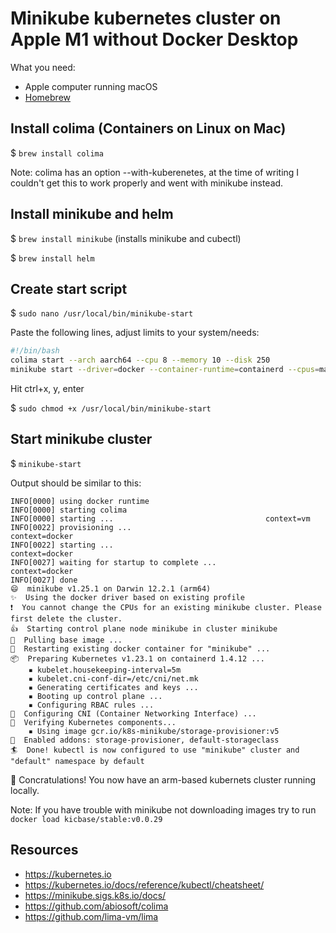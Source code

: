 # Minikube kubernetes cluster on Apple M1 without Docker Desktop

What you need:
* Apple computer running macOS
* [Homebrew](https://brew.sh)


## Install colima (Containers on Linux on Mac)

$ `brew install colima`

Note: colima has an option --with-kuberenetes, at the time of writing I couldn't get this to work properly and went with minikube instead.


## Install minikube and helm

$ `brew install minikube` (installs minikube and cubectl)

$ `brew install helm`


## Create start script

$ `sudo nano /usr/local/bin/minikube-start`

Paste the following lines, adjust limits to your system/needs:
```bash
#!/bin/bash
colima start --arch aarch64 --cpu 8 --memory 10 --disk 250
minikube start --driver=docker --container-runtime=containerd --cpus=max --memory=max --wait-timeout=10m --base-image=kicbase/stable:v0.0.29
```
Hit ctrl+x, y, enter

$ `sudo chmod +x /usr/local/bin/minikube-start`


## Start minikube cluster

$ `minikube-start`

Output should be similar to this:
```
INFO[0000] using docker runtime                         
INFO[0000] starting colima                              
INFO[0000] starting ...                                  context=vm
INFO[0022] provisioning ...                              context=docker
INFO[0022] starting ...                                  context=docker
INFO[0027] waiting for startup to complete ...           context=docker
INFO[0027] done                                         
😄  minikube v1.25.1 on Darwin 12.2.1 (arm64)
✨  Using the docker driver based on existing profile
❗  You cannot change the CPUs for an existing minikube cluster. Please first delete the cluster.
👍  Starting control plane node minikube in cluster minikube
🚜  Pulling base image ...
🔄  Restarting existing docker container for "minikube" ...
📦  Preparing Kubernetes v1.23.1 on containerd 1.4.12 ...
    ▪ kubelet.housekeeping-interval=5m
    ▪ kubelet.cni-conf-dir=/etc/cni/net.mk
    ▪ Generating certificates and keys ...
    ▪ Booting up control plane ...
    ▪ Configuring RBAC rules ...
🔗  Configuring CNI (Container Networking Interface) ...
🔎  Verifying Kubernetes components...
    ▪ Using image gcr.io/k8s-minikube/storage-provisioner:v5
🌟  Enabled addons: storage-provisioner, default-storageclass
🏄  Done! kubectl is now configured to use "minikube" cluster and "default" namespace by default
```

🎉 Concratulations! You now have an arm-based kubernets cluster running locally.

Note: If you have trouble with minikube not downloading images try to run `docker load kicbase/stable:v0.0.29`

## Resources

* https://kubernetes.io
* https://kubernetes.io/docs/reference/kubectl/cheatsheet/
* https://minikube.sigs.k8s.io/docs/
* https://github.com/abiosoft/colima
* https://github.com/lima-vm/lima
